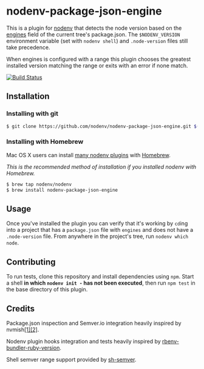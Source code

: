 # nodenv-package-json-engine

This is a plugin for [nodenv](https://github.com/nodenv/nodenv)
that detects the node version based on the [engines](https://docs.npmjs.com/files/package.json#engines) field of the current tree's package.json. The `$NODENV_VERSION` environment variable (set with `nodenv shell`) and `.node-version` files still take precedence.

When engines is configured with a range this plugin chooses the greatest installed version matching the range or exits with an error if none match.

[![Build Status](https://travis-ci.org/nodenv/nodenv-package-json-engine.svg?branch=master)](https://travis-ci.org/nodenv/nodenv-package-json-engine)

## Installation

### Installing with git

```sh
$ git clone https://github.com/nodenv/nodenv-package-json-engine.git $(nodenv root)/plugins/nodenv-package-json-engine
```

### Installing with Homebrew

Mac OS X users can install [many nodenv plugins](https://github.com/nodenv/homebrew-nodenv) with [Homebrew](http://brew.sh).

*This is the recommended method of installation if you installed nodenv with
Homebrew.*

```sh
$ brew tap nodenv/nodenv
$ brew install nodenv-package-json-engine
```

## Usage

Once you've installed the plugin you can verify that it's working by `cd`ing into a project that has a `package.json` file with `engines` and does not have a `.node-version` file.  From anywhere in the project's tree, run `nodenv which node`.

## Contributing

To run tests, clone this repository and install dependencies using `npm`. Start a shell **in which `nodenv init -` has not been executed**, then run `npm test` in the base directory of this plugin.

## Credits

Package.json inspection and Semver.io integration heavily inspired by nvmish[[1]](https://github.com/goodeggs/homebrew-delivery-eng/blob/master/nvmish.sh)[[2]](https://gist.github.com/assaf/ee377a186371e2e269a7).

Nodenv plugin hooks integration and tests heavily inspired by [rbenv-bundler-ruby-version](https://github.com/aripollak/rbenv-bundler-ruby-version).

Shell semver range support provided by [sh-semver](https://github.com/qzb/sh-semver).
